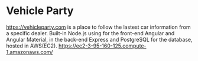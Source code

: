 # Vehicle Party 
https://vehicleparty.com
 is a place to follow the lastest car information from a specific dealer. Built-in Node.js using for the front-end Angular and Angular Material, in the back-end Express and PostgreSQL for the database, hosted in AWS(EC2).
https://ec2-3-95-160-125.compute-1.amazonaws.com/
